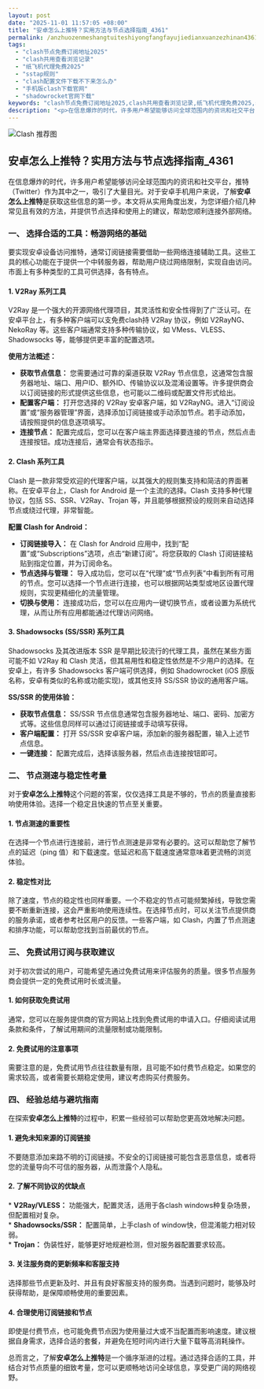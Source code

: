 ```yaml
---
layout: post
date: "2025-11-01 11:57:05 +08:00"
title: "安卓怎么上推特？实用方法与节点选择指南_4361"
permalink: /anzhuozenmeshangtuiteshiyongfangfayujiedianxuanzezhinan4361/
tags:
  - "clash节点免费订阅地址2025"
  - "clash共用查看浏览记录"
  - "纸飞机代理免费2025"
  - "sstap规则"
  - "clash配置文件下载不下来怎么办"
  - "手机版clash下载官网"
  - "shadowrocket官网下载"
keywords: "clash节点免费订阅地址2025,clash共用查看浏览记录,纸飞机代理免费2025,sstap规则,clash配置文件下载不下来怎么办,手机版clash下载官网,shadowrocket官网下载"
description: "<p>在信息爆炸的时代，许多用户希望能够访问全球范围内的资讯和社交平台，推特（Twitter）作为其中之一，吸引了大量目光。对于安卓手机用户来说，了解<strong>安卓怎么上推特</strong>是获取这些信息的第一步。本文将从实用角度出发，为您详细介绍几种常见且有效的方法，并提供节点选择和使用上的建议，帮助您顺利连接外部网络。</p>"
---
```


![Clash 推荐图](https://clashjd.github.io/assets/img/六月一个月的机场订阅.png)

## 安卓怎么上推特？实用方法与节点选择指南_4361

<p>在信息爆炸的时代，许多用户希望能够访问全球范围内的资讯和社交平台，推特（Twitter）作为其中之一，吸引了大量目光。对于安卓手机用户来说，了解<strong>安卓怎么上推特</strong>是获取这些信息的第一步。本文将从实用角度出发，为您详细介绍几种常见且有效的方法，并提供节点选择和使用上的建议，帮助您顺利连接外部网络。</p>
<h3>一、 选择合适的工具：畅游网络的基础</h3>
<p>要实现安卓设备访问推特，通常订阅链接需要借助一些网络连接辅助工具。这些工具的核心功能在于提供一个中转服务器，帮助用户绕过网络限制，实现自由访问。市面上有多种类型的工具可供选择，各有特点。</p>
<h4>1. V2Ray 系列工具</h4>
<p>V2Ray 是一个强大的开源网络代理项目，其灵活性和安全性得到了广泛认可。在安卓平台上，有多种客户端可以支免费clash持 V2Ray 协议，例如 V2RayNG、NekoRay 等。这些客户端通常支持多种传输协议，如 VMess、VLESS、Shadowsocks 等，能够提供更丰富的配置选项。</p>
<p><strong>使用方法概述：</strong></p>
<ul>
<li><strong>获取节点信息：</strong> 您需要通过可靠的渠道获取 V2Ray 节点信息，这通常包含服务器地址、端口、用户ID、额外ID、传输协议以及混淆设置等。许多提供商会以订阅链接的形式提供这些信息，也可能以二维码或配置文件形式给出。</li>
<li><strong>配置客户端：</strong> 打开您选择的 V2Ray 安卓客户端，如 V2RayNG。进入“订阅设置”或“服务器管理”界面，选择添加订阅链接或手动添加节点。若手动添加，请按照提供的信息逐项填写。</li>
<li><strong>连接节点：</strong> 配置完成后，您可以在客户端主界面选择要连接的节点，然后点击连接按钮。成功连接后，通常会有状态指示。</li>
</ul>
<h4>2. Clash 系列工具</h4>
<p>Clash 是一款非常受欢迎的代理客户端，以其强大的规则集支持和简洁的界面著称。在安卓平台上，Clash for Android 是一个主流的选择。Clash 支持多种代理协议，包括 SS、SSR、V2Ray、Trojan 等，并且能够根据预设的规则来自动选择节点或绕过代理，非常智能。</p>
<p><strong>配置 Clash for Android：</strong></p>
<ul>
<li><strong>订阅链接导入：</strong> 在 Clash for Android 应用中，找到“配置”或“Subscriptions”选项，点击“新建订阅”。将您获取的 Clash 订阅链接粘贴到指定位置，并为订阅命名。</li>
<li><strong>节点选择与管理：</strong> 导入成功后，您可以在“代理”或“节点列表”中看到所有可用的节点。您可以选择一个节点进行连接，也可以根据网站类型或地区设置代理规则，实现更精细化的流量管理。</li>
<li><strong>切换与使用：</strong> 连接成功后，您可以在应用内一键切换节点，或者设置为系统代理，从而让所有应用都能通过代理访问网络。</li>
</ul>
<h4>3. Shadowsocks (SS/SSR) 系列工具</h4>
<p>Shadowsocks 及其改进版本 SSR 是早期比较流行的代理工具，虽然在某些方面可能不如 V2Ray 和 Clash 灵活，但其易用性和稳定性依然是不少用户的选择。在安卓上，有许多 Shadowsocks 客户端可供选择，例如 Shadowrocket (iOS 原版名称，安卓有类似的名称或功能实现)，或其他支持 SS/SSR 协议的通用客户端。</p>
<p><strong>SS/SSR 的使用体验：</strong></p>
<ul>
<li><strong>获取节点信息：</strong> SS/SSR 节点信息通常包含服务器地址、端口、密码、加密方式等。这些信息同样可以通过订阅链接或手动填写获得。</li>
<li><strong>客户端配置：</strong> 打开 SS/SSR 安卓客户端，添加新的服务器配置，输入上述节点信息。</li>
<li><strong>一键连接：</strong> 配置完成后，选择该服务器，然后点击连接按钮即可。</li>
</ul>
<h3>二、 节点测速与稳定性考量</h3>
<p>对于<strong>安卓怎么上推特</strong>这个问题的答案，仅仅选择工具是不够的，节点的质量直接影响使用体验。选择一个稳定且快速的节点至关重要。</p>
<h4>1. 节点测速的重要性</h4>
<p>在选择一个节点进行连接前，进行节点测速是非常有必要的。这可以帮助您了解节点的延迟（ping 值）和下载速度。低延迟和高下载速度通常意味着更流畅的浏览体验。</p>
<h4>2. 稳定性对比</h4>
<p>除了速度，节点的稳定性也同样重要。一个不稳定的节点可能频繁掉线，导致您需要不断重新连接，这会严重影响使用连续性。在选择节点时，可以关注节点提供商的服务承诺，或者参考社区用户的反馈。一些客户端，如 Clash，内置了节点测速和排序功能，可以帮助您找到当前最优的节点。</p>
<h3>三、 免费试用订阅与获取建议</h3>
<p>对于初次尝试的用户，可能希望先通过免费试用来评估服务的质量。很多节点服务商会提供一定的免费试用时长或流量。</p>
<h4>1. 如何获取免费试用</h4>
<p>通常，您可以在服务提供商的官方网站上找到免费试用的申请入口。仔细阅读试用条款和条件，了解试用期间的流量限制或功能限制。</p>
<h4>2. 免费试用的注意事项</h4>
<p>需要注意的是，免费试用节点往往数量有限，且可能不如付费节点稳定。如果您的需求较高，或者需要长期稳定使用，建议考虑购买付费服务。</p>
<h3>四、 经验总结与避坑指南</h3>
<p>在探索<strong>安卓怎么上推特</strong>的过程中，积累一些经验可以帮助您更高效地解决问题。</p>
<h4>1. 避免未知来源的订阅链接</h4>
<p>不要随意添加来路不明的订阅链接。不安全的订阅链接可能包含恶意信息，或者将您的流量导向不可信的服务器，从而泄露个人隐私。</p>
<h4>2. 了解不同协议的优缺点</h4>
<p>*   <strong>V2Ray/VLESS：</strong> 功能强大，配置灵活，适用于各clash windows种复杂场景，但配置相对复杂。<br />
    *   <strong>Shadowsocks/SSR：</strong> 配置简单，上手clash of window快，但混淆能力相对较弱。<br />
    *   <strong>Trojan：</strong> 伪装性好，能够更好地规避检测，但对服务器配置要求较高。</p>
<h4>3. 关注服务商的更新频率和客服支持</h4>
<p>选择那些节点更新及时、并且有良好客服支持的服务商。当遇到问题时，能够及时获得帮助，是保障顺畅使用的重要因素。</p>
<h4>4. 合理使用订阅链接和节点</h4>
<p>即使是付费节点，也可能免费节点因为使用量过大或不当配置而影响速度。建议根据自身需求，选择合适的套餐，并避免在短时间内进行大量下载等高消耗操作。</p>
<p>总而言之，了解<strong>安卓怎么上推特</strong>是一个循序渐进的过程。通过选择合适的工具，并结合对节点质量的细致考量，您可以更顺畅地访问全球信息，享受更广阔的网络视野。</p>